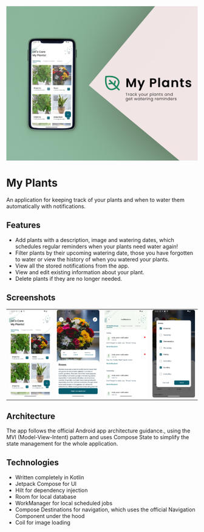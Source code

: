 
<img src="screenshots/MyPlants.jpg" alt="My Plants Feature Picture" />

# My Plants

An application for keeping track of your plants and when to water them automatically with notifications.

## Features

- Add plants with a description, image and watering dates, which schedules regular reminders when your plants need water again!
- Filter plants by their upcoming watering date, those you have forgotten to water or view the history of when you watered your plants.
- View all the stored notifications from the app.
- View and edit existing information about your plant.
- Delete plants if they are no longer needed.

## Screenshots
|                                  |                                    |                                              |                                                |
|:--------------------------------:|:----------------------------------:|:--------------------------------------------:|:----------------------------------------------:|
| ![1](screenshots/PlantsList.png) | ![2](screenshots/PlantDetails.png) | ![3](screenshots/PlantNotificationsList.png) | ![4](screenshots/SelectPlantWateringDates.png) |

## Architecture

The app follows the official Android app architecture guidance., using the MVI (Model-View-Intent) pattern and uses Compose State to simplify
the state management for the whole application.

## Technologies

- Written completely in Kotlin
- Jetpack Compose for UI
- Hilt for dependency injection
- Room for local database
- WorkManager for local scheduled jobs
- Compose Destinations for navigation, which uses the official Navigation Component under the hood
- Coil for image loading

